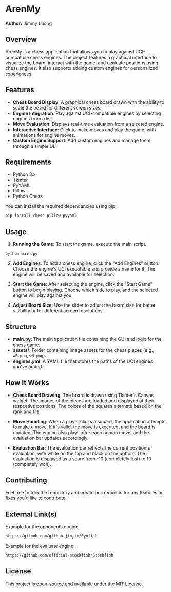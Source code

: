 # ArenMy

**Author:** Jimmy Luong

## Overview
ArenMy is a chess application that allows you to play against UCI-compatible chess engines. The project features a graphical interface to visualize the board, interact with the game, and evaluate positions using chess engines. It also supports adding custom engines for personalized experiences.

## Features

- **Chess Board Display**: A graphical chess board drawn with the ability to scale the board for different screen sizes.
- **Engine Integration**: Play against UCI-compatible engines by selecting engines from a list.
- **Move Evaluation**: Displays real-time evaluation from a selected engine.
- **Interactive Interface**: Click to make moves and play the game, with animations for engine moves.
- **Custom Engine Support**: Add custom engines and manage them through a simple UI.

## Requirements

- Python 3.x
- Tkinter
- PyYAML
- Pillow
- Python Chess

You can install the required dependencies using pip:
```bash
pip install chess pillow pyyaml
```

## Usage

1. **Running the Game**: To start the game, execute the main script.
```bash
python main.py
```

2. **Add Engines**: To add a chess engine, click the "Add Engines" button. Choose the engine's UCI executable and provide a name for it. The engine will be saved and available for selection.

3. **Start the Game**: After selecting the engine, click the "Start Game" button to begin playing. Choose which side to play, and the selected engine will play against you.

4. **Adjust Board Size**: Use the slider to adjust the board size for better visibility or for different screen resolutions.

## Structure

- **main.py**: The main application file containing the GUI and logic for the chess game.
- **assets/**: Folder containing image assets for the chess pieces (e.g., `wP.png`, `wN.png`).
- **engines.yml**: A YAML file that stores the paths of the UCI engines you've added.

## How It Works

- **Chess Board Drawing**: The board is drawn using Tkinter's Canvas widget. The images of the pieces are loaded and displayed at their respective positions. The colors of the squares alternate based on the rank and file.
  
- **Move Handling**: When a player clicks a square, the application attempts to make a move. If it's valid, the move is executed, and the board is updated. The engine also plays after each human move, and the evaluation bar updates accordingly.

- **Evaluation Bar**: The evaluation bar reflects the current position's evaluation, with white on the top and black on the bottom. The evaluation is displayed as a score from -10 (completely lost) to 10 (completely won).

## Contributing

Feel free to fork the repository and create pull requests for any features or fixes you'd like to contribute.

## External Link(s)

Example for the opponents engine:
```bash
https://github.com/github-jimjim/Pynfish
```

Example for the evaluate engine:
```bash
https://github.com/official-stockfish/Stockfish
```

## License

This project is open-source and available under the MIT License.
